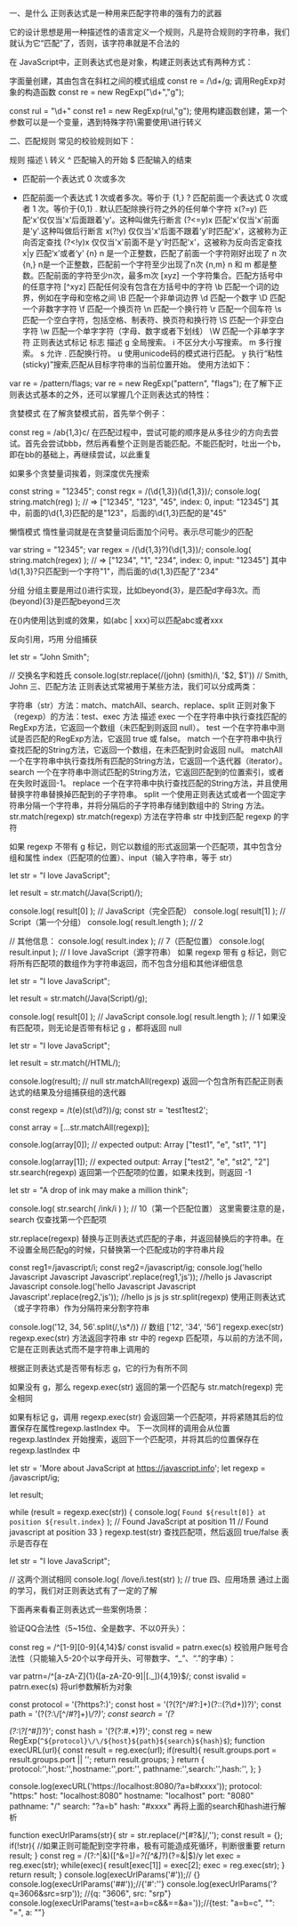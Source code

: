 一、是什么
正则表达式是一种用来匹配字符串的强有力的武器

它的设计思想是用一种描述性的语言定义一个规则，凡是符合规则的字符串，我们就认为它“匹配”了，否则，该字符串就是不合法的

在 JavaScript中，正则表达式也是对象，构建正则表达式有两种方式：

字面量创建，其由包含在斜杠之间的模式组成
const re = /\d+/g;
调用RegExp对象的构造函数
const re = new RegExp("\\d+","g");

const rul = "\\d+"
const re1 = new RegExp(rul,"g");
使用构建函数创建，第一个参数可以是一个变量，遇到特殊字符\需要使用\\进行转义

二、匹配规则
常见的校验规则如下：

规则	描述
\	转义
^	匹配输入的开始
$	匹配输入的结束
*	匹配前一个表达式 0 次或多次
+	匹配前面一个表达式 1 次或者多次。等价于 {1,}
?	匹配前面一个表达式 0 次或者 1 次。等价于{0,1}
.	默认匹配除换行符之外的任何单个字符
x(?=y)	匹配'x'仅仅当'x'后面跟着'y'。这种叫做先行断言
(?<=y)x	匹配'x'仅当'x'前面是'y'.这种叫做后行断言
x(?!y)	仅仅当'x'后面不跟着'y'时匹配'x'，这被称为正向否定查找
(?<!y)x	仅仅当'x'前面不是'y'时匹配'x'，这被称为反向否定查找
x|y	匹配‘x’或者‘y’
{n}	n 是一个正整数，匹配了前面一个字符刚好出现了 n 次
{n,}	n是一个正整数，匹配前一个字符至少出现了n次
{n,m}	n 和 m 都是整数。匹配前面的字符至少n次，最多m次
[xyz]	一个字符集合。匹配方括号中的任意字符
[^xyz]	匹配任何没有包含在方括号中的字符
\b	匹配一个词的边界，例如在字母和空格之间
\B	匹配一个非单词边界
\d	匹配一个数字
\D	匹配一个非数字字符
\f	匹配一个换页符
\n	匹配一个换行符
\r	匹配一个回车符
\s	匹配一个空白字符，包括空格、制表符、换页符和换行符
\S	匹配一个非空白字符
\w	匹配一个单字字符（字母、数字或者下划线）
\W	匹配一个非单字字符
正则表达式标记
标志	描述
g	全局搜索。
i	不区分大小写搜索。
m	多行搜索。
s	允许 . 匹配换行符。
u	使用unicode码的模式进行匹配。
y	执行“粘性(sticky)”搜索,匹配从目标字符串的当前位置开始。
使用方法如下：

var re = /pattern/flags;
var re = new RegExp("pattern", "flags");
在了解下正则表达式基本的之外，还可以掌握几个正则表达式的特性：

贪婪模式
在了解贪婪模式前，首先举个例子：

const reg = /ab{1,3}c/
在匹配过程中，尝试可能的顺序是从多往少的方向去尝试。首先会尝试bbb，然后再看整个正则是否能匹配。不能匹配时，吐出一个b，即在bb的基础上，再继续尝试，以此重复

如果多个贪婪量词挨着，则深度优先搜索

const string = "12345";
const regx = /(\d{1,3})(\d{1,3})/;
console.log( string.match(reg) );
// => ["12345", "123", "45", index: 0, input: "12345"]
其中，前面的\d{1,3}匹配的是"123"，后面的\d{1,3}匹配的是"45"

懒惰模式
惰性量词就是在贪婪量词后面加个问号。表示尽可能少的匹配

var string = "12345";
var regex = /(\d{1,3}?)(\d{1,3})/;
console.log( string.match(regex) );
// => ["1234", "1", "234", index: 0, input: "12345"]
其中\d{1,3}?只匹配到一个字符"1"，而后面的\d{1,3}匹配了"234"

分组
分组主要是用过()进行实现，比如beyond{3}，是匹配d字母3次。而(beyond){3}是匹配beyond三次

在()内使用|达到或的效果，如(abc | xxx)可以匹配abc或者xxx

反向引用，巧用
分组捕获

let str = "John Smith";

// 交换名字和姓氏
console.log(str.replace(/(john) (smith)/i, '$2, $1')) // Smith, John
三、匹配方法
正则表达式常被用于某些方法，我们可以分成两类：

字符串（str）方法：match、matchAll、search、replace、split
正则对象下（regexp）的方法：test、exec
方法	描述
exec	一个在字符串中执行查找匹配的RegExp方法，它返回一个数组（未匹配到则返回 null）。
test	一个在字符串中测试是否匹配的RegExp方法，它返回 true 或 false。
match	一个在字符串中执行查找匹配的String方法，它返回一个数组，在未匹配到时会返回 null。
matchAll	一个在字符串中执行查找所有匹配的String方法，它返回一个迭代器（iterator）。
search	一个在字符串中测试匹配的String方法，它返回匹配到的位置索引，或者在失败时返回-1。
replace	一个在字符串中执行查找匹配的String方法，并且使用替换字符串替换掉匹配到的子字符串。
split	一个使用正则表达式或者一个固定字符串分隔一个字符串，并将分隔后的子字符串存储到数组中的 String 方法。
str.match(regexp)
str.match(regexp) 方法在字符串 str 中找到匹配 regexp 的字符

如果 regexp 不带有 g 标记，则它以数组的形式返回第一个匹配项，其中包含分组和属性 index（匹配项的位置）、input（输入字符串，等于 str）

let str = "I love JavaScript";

let result = str.match(/Java(Script)/);

console.log( result[0] );     // JavaScript（完全匹配）
console.log( result[1] );     // Script（第一个分组）
console.log( result.length ); // 2

// 其他信息：
console.log( result.index );  // 7（匹配位置）
console.log( result.input );  // I love JavaScript（源字符串）
如果 regexp 带有 g 标记，则它将所有匹配项的数组作为字符串返回，而不包含分组和其他详细信息

let str = "I love JavaScript";

let result = str.match(/Java(Script)/g);

console.log( result[0] ); // JavaScript
console.log( result.length ); // 1
如果没有匹配项，则无论是否带有标记 g ，都将返回 null

let str = "I love JavaScript";

let result = str.match(/HTML/);

console.log(result); // null
str.matchAll(regexp)
返回一个包含所有匹配正则表达式的结果及分组捕获组的迭代器

const regexp = /t(e)(st(\d?))/g;
const str = 'test1test2';

const array = [...str.matchAll(regexp)];

console.log(array[0]);
// expected output: Array ["test1", "e", "st1", "1"]

console.log(array[1]);
// expected output: Array ["test2", "e", "st2", "2"]
str.search(regexp)
返回第一个匹配项的位置，如果未找到，则返回 -1

let str = "A drop of ink may make a million think";

console.log( str.search( /ink/i ) ); // 10（第一个匹配位置）
这里需要注意的是，search 仅查找第一个匹配项

str.replace(regexp)
替换与正则表达式匹配的子串，并返回替换后的字符串。在不设置全局匹配g的时候，只替换第一个匹配成功的字符串片段

const reg1=/javascript/i;
const reg2=/javascript/ig;
console.log('hello Javascript Javascript Javascript'.replace(reg1,'js'));
//hello js Javascript Javascript
console.log('hello Javascript Javascript Javascript'.replace(reg2,'js'));
//hello js js js
str.split(regexp)
使用正则表达式（或子字符串）作为分隔符来分割字符串

console.log('12, 34, 56'.split(/,\s*/)) // 数组 ['12', '34', '56']
regexp.exec(str)
regexp.exec(str) 方法返回字符串 str 中的 regexp 匹配项，与以前的方法不同，它是在正则表达式而不是字符串上调用的

根据正则表达式是否带有标志 g，它的行为有所不同

如果没有 g，那么 regexp.exec(str) 返回的第一个匹配与 str.match(regexp) 完全相同

如果有标记 g，调用 regexp.exec(str) 会返回第一个匹配项，并将紧随其后的位置保存在属性regexp.lastIndex 中。 下一次同样的调用会从位置 regexp.lastIndex 开始搜索，返回下一个匹配项，并将其后的位置保存在 regexp.lastIndex 中

let str = 'More about JavaScript at https://javascript.info';
let regexp = /javascript/ig;

let result;

while (result = regexp.exec(str)) {
  console.log( `Found ${result[0]} at position ${result.index}` );
  // Found JavaScript at position 11
  // Found javascript at position 33
}
regexp.test(str)
查找匹配项，然后返回 true/false 表示是否存在

let str = "I love JavaScript";

// 这两个测试相同
console.log( /love/i.test(str) ); // true
四、应用场景
通过上面的学习，我们对正则表达式有了一定的了解

下面再来看看正则表达式一些案例场景：

验证QQ合法性（5~15位、全是数字、不以0开头）：

const reg = /^[1-9][0-9]{4,14}$/
const isvalid = patrn.exec(s)
校验用户账号合法性（只能输入5-20个以字母开头、可带数字、“_”、“.”的字串）：

var patrn=/^[a-zA-Z]{1}([a-zA-Z0-9]|[._]){4,19}$/;
const isvalid = patrn.exec(s)
将url参数解析为对象

const protocol = '(?<protocol>https?:)';
const host = '(?<host>(?<hostname>[^/#?:]+)(?::(?<port>\\d+))?)';
const path = '(?<pathname>(?:\\/[^/#?]+)*\\/?)';
const search = '(?<search>(?:\\?[^#]*)?)';
const hash = '(?<hash>(?:#.*)?)';
const reg = new RegExp(`^${protocol}\/\/${host}${path}${search}${hash}$`);
function execURL(url){
    const result = reg.exec(url);
    if(result){
        result.groups.port = result.groups.port || '';
        return result.groups;
    }
    return {
        protocol:'',host:'',hostname:'',port:'',
        pathname:'',search:'',hash:'',
    };
}

console.log(execURL('https://localhost:8080/?a=b#xxxx'));
protocol: "https:"
host: "localhost:8080"
hostname: "localhost"
port: "8080"
pathname: "/"
search: "?a=b"
hash: "#xxxx"
再将上面的search和hash进行解析

function execUrlParams(str){
    str = str.replace(/^[#?&]/,'');
    const result = {};
    if(!str){ //如果正则可能配到空字符串，极有可能造成死循环，判断很重要
        return result; 
    }
    const reg = /(?:^|&)([^&=]*)=?([^&]*?)(?=&|$)/y
    let exec = reg.exec(str);
    while(exec){
        result[exec[1]] = exec[2];
        exec = reg.exec(str);
    }
    return result;
}
console.log(execUrlParams('#'));// {}
console.log(execUrlParams('##'));//{'#':''}
console.log(execUrlParams('?q=3606&src=srp')); //{q: "3606", src: "srp"}
console.log(execUrlParams('test=a=b=c&&==&a='));//{test: "a=b=c", "": "=", a: ""}